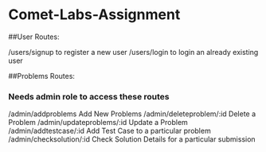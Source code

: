 # Comet-Labs-Assignment

##User Routes:

/users/signup to register a new user
/users/login to login an already existing user

##Problems Routes:

### Needs admin role to access these routes

/admin/addproblems Add New Problems
/admin/deleteproblem/:id Delete a Problem
/admin/updateproblems/:id Update a Problem
/admin/addtestcase/:id Add Test Case to a particular problem
/admin/checksolution/:id Check Solution Details for a particular submission
